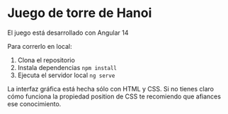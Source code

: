 # Juego de torre de Hanoi

El juego está desarrollado con Angular 14

Para correrlo en local:

1. Clona el repositorio 
2. Instala dependencias `npm install`
3. Ejecuta el servidor local `ng serve`

La interfaz gráfica está hecha sólo con HTML y CSS. 
Si no tienes claro cómo funciona la propiedad position de CSS te recomiendo que afiances ese conocimiento.